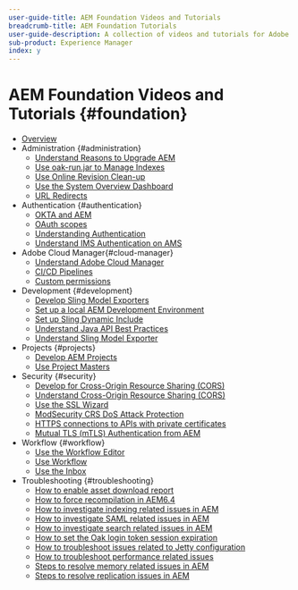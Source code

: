 ```yaml
---
user-guide-title: AEM Foundation Videos and Tutorials
breadcrumb-title: AEM Foundation Tutorials
user-guide-description: A collection of videos and tutorials for Adobe Experience Manager Foundation. 
sub-product: Experience Manager
index: y
---
```


# AEM Foundation Videos and Tutorials {#foundation}

+ [Overview](./overview.md)
+ Administration {#administration}
  + [Understand Reasons to Upgrade AEM](./administration/understand-reasons-to-upgrade.md)
  + [Use oak-run.jar to Manage Indexes](./administration/use-oak-run-jar-to-manage-indexes.md)
  + [Use Online Revision Clean-up](./administration/use-online-revision-clean-up.md)
  + [Use the System Overview Dashboard](./administration/use-the-system-overview-dashboard.md)
  + [URL Redirects](./administration/url-redirection.md)
+ Authentication {#authentication}
  + [OKTA and AEM](authentication/okta-saml-integration.md)
  + [OAuth scopes](authentication/oauth-code-sample-develop.md)
  + [Understanding Authentication](authentication/authentication-support-article-understand.md)
  + [Understand IMS Authentication on AMS](authentication/adobe-ims-authentication-technical-video-understand.md)
+ Adobe Cloud Manager{#cloud-manager}
  + [Understand Adobe Cloud Manager](./cloud-manager/understand-cloud-manager-for-aem.md)
  + [CI/CD Pipelines](./cloud-manager/use-the-cicd-pipeline-in-cloud-manager-for-aem.md)
  + [Custom permissions](./cloud-manager/cloud-permissions.md)
+ Development {#development}
  + [Develop Sling Model Exporters](./development/develop-sling-model-exporter.md)
  + [Set up a local AEM Development Environment](./development/set-up-a-local-aem-development-environment.md)
  + [Set up Sling Dynamic Include](./development/set-up-sling-dynamic-include.md)
  + [Understand Java API Best Practices](./development/understand-java-api-best-practices.md)
  + [Understand Sling Model Exporter](./development/understand-sling-model-exporter.md)
+ Projects {#projects}
  + [Develop AEM Projects](./projects/develop-aem-projects.md)
  + [Use Project Masters](./projects/use-project-masters.md)
+ Security {#security}
  + [Develop for Cross-Origin Resource Sharing (CORS)](./security/develop-for-cross-origin-resource-sharing.md)
  + [Understand Cross-Origin Resource Sharing (CORS)](./security/understand-cross-origin-resource-sharing.md)
  + [Use the SSL Wizard](./security/use-the-ssl-wizard.md)
  + [ModSecurity CRS DoS Attack Protection](./security/modsecurity-crs-dos-attack-protection.md)
  + [HTTPS connections to APIs with private certificates](./security/call-internal-apis-having-private-certificate.md)
  + [Mutual TLS (mTLS) Authentication from AEM](./security/mutual-tls-authentication.md)
+ Workflow {#workflow}
  + [Use the Workflow Editor](./workflow/use-the-workflow-editor.md)
  + [Use Workflow](./workflow/use-workflow.md)
  + [Use the Inbox](./workflow/use-the-inbox.md)
+ Troubleshooting {#troubleshooting}
  + [How to enable asset download report](./troubleshooting/how-to-enable-asset-download-report.md)
  + [How to force recompilation in AEM6.4](./troubleshooting/how-to-force-recompilation.md)
  + [How to investigate indexing related issues in AEM](./troubleshooting/how-to-investigate-indexing-related-issues.md)
  + [How to investigate SAML related issues in AEM](./troubleshooting/how-to-investigate-saml-related-issues.md)
  + [How to investigate search related issues in AEM](./troubleshooting/how-to-investigate-search-related-issues.md)
  + [How to set the Oak login token session expiration](./troubleshooting/how-to-set-the-oak-login-token-session-expiration.md)
  + [How to troubleshoot issues related to Jetty configuration](./troubleshooting/how-to-troubleshoot-issues-related-to-jetty-configuration.md)
  + [How to troubleshoot performance related issues](./troubleshooting/how-to-troubleshoot-performance-related-issues.md)
  + [Steps to resolve memory related issues in AEM](./troubleshooting/steps-to-resolve-memory-related-issues.md)
  + [Steps to resolve replication issues in AEM](./troubleshooting/steps-to-resolve-replication-issues.md)
